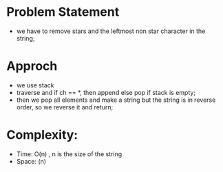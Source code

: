 # Problem Statement
- we have to remove stars and the leftmost non star character in the string;

# Approch
- we use stack
- traverse and if ch == *, then append else pop if stack is empty;
- then we pop all elements and make a string but the string is in reverse order, so we reverse it and return;

# Complexity:
- Time: O(n) , n is the size of the string 
- Space: (n)